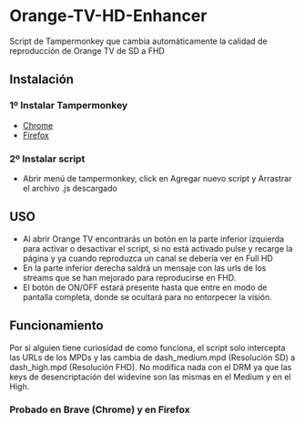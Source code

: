 # Orange-TV-HD-Enhancer
Script de Tampermonkey que cambia automáticamente la calidad de reproducción de Orange TV de SD a FHD

## Instalación
### 1º Instalar Tampermonkey
- [Chrome](https://chromewebstore.google.com/detail/dhdgffkkebhmkfjojejmpbldmpobfkfo?utm_source=item-share-cb)
- [Firefox](https://addons.mozilla.org/es-ES/firefox/addon/tampermonkey/)
### 2º Instalar script
- Abrir menú de tampermonkey, click en Agregar nuevo script y Arrastrar el archivo .js descargado

## USO
- Al abrir Orange TV encontrarás un botón en la parte inferior izquierda para activar o desactivar el script, si no está activado pulse y recarge la página y ya cuando reproduzca un canal se debería ver en Full HD
- En la parte inferior derecha saldrá un mensaje con las urls de los streams que se han mejorado para reproducirse en FHD.
- El botón de ON/OFF estará presente hasta que entre en modo de pantalla completa, donde se ocultará para no entorpecer la visión.

## Funcionamiento
Por si alguien tiene curiosidad de como funciona, el script solo intercepta las URLs de los MPDs y las cambia de dash_medium.mpd (Resolución SD) a dash_high.mpd (Resolución FHD). No modifica nada con el DRM ya que las keys de desencriptación del widevine son las mismas en el Medium y en el High.

### Probado en Brave (Chrome) y en Firefox

